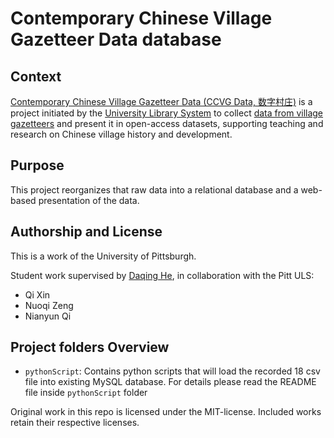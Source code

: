 # Contemporary Chinese Village Gazetteer Data database

## Context
[Contemporary Chinese Village Gazetteer Data (CCVG Data, 数字村庄)](http://www.chinesevillagedata.library.pitt.edu/) is a project initiated by the [University Library System](https://library.pitt.edu/) to collect [data from village gazetteers](http://d-scholarship.pitt.edu/37663/) and present it in open-access datasets, supporting teaching and research on Chinese village history and development.

## Purpose
This project reorganizes that raw data into a relational database and a web-based presentation of the data.

## Authorship and License
This is a work of the University of Pittsburgh.

Student work supervised by [Daqing He](http://www.pitt.edu/~dah44/), in collaboration with the Pitt ULS:
* Qi Xin
* Nuoqi Zeng
* Nianyun Qi

## Project folders Overview
* `pythonScript`: Contains python scripts that will load the recorded 18 csv file into existing MySQL database. For details please read the README file inside `pythonScript` folder


Original work in this repo is licensed under the MIT-license.  Included works retain their respective licenses.

